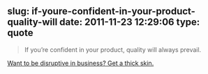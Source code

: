 slug: if-youre-confident-in-your-product-quality-will
date: 2011-11-23 12:29:06
type: quote
---

> If you’re confident in your product, quality will always prevail.

[Want to be disruptive in business? Get a thick skin.](http://eu.techcrunch.com/2011/11/23/want-to-be-disruptive-in-business-get-a-thick-skin/)
